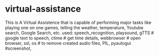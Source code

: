 # virtual-assistance
This is A Virtual Assistence that is capable of performing major tasks like playing one on one games, telling the weather, temperature, Youtube search, Google Search, etc.
used:
speech_recognition, 
playsound, 
gTTS # google text to speech,
ctime # get time details,
webbrowser # open browser,
ssl,
os # to remove created audio files,
PIL, 
pyautogui #screenshot,

